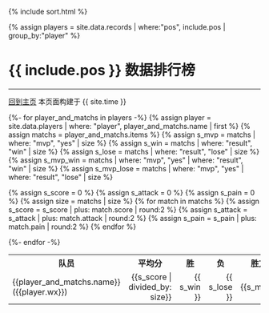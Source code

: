 {% include sort.html %}

{% assign players = site.data.records | where:"pos", include.pos | group_by:"player" %}

# {{ include.pos }} 数据排行榜
---
[回到主页](index.html)  本页面构建于 {{ site.time }}

<table>
 <tr>
    <th>队员</th>
  <th>平均分</th>
    <th>胜</th>
    <th>负</th>
    <th>胜方mvp</th> 
    <th>负方mvp</th> 
  <th>输出</th> 
  <th>承伤</th> 
 </tr>
{%- for player_and_matchs in players -%}
  {% assign player = site.data.players | where: "player", player_and_matchs.name | first %}
  {% assign matchs = player_and_matchs.items %}
  {% assign s_mvp = matchs | where: "mvp", "yes" | size %}
  {% assign s_win = matchs | where: "result", "win" | size %}
  {% assign s_lose = matchs | where: "result", "lose" | size %}
  {% assign s_mvp_win = matchs | where: "mvp", "yes" | where: "result", "win"  | size %}
  {% assign s_mvp_lose = matchs | where: "mvp", "yes" | where: "result", "lose"  | size %}
 
 
  {% assign s_score = 0 %}
    {% assign s_attack = 0 %}
      {% assign s_pain = 0 %}
      {% assign size = matchs | size %}
  {% for match in matchs %}
    {% assign s_score = s_score | plus: match.score | round:2 %}
    {% assign s_attack = s_attack | plus: match.attack | round:2 %}
    {% assign s_pain = s_pain | plus: match.pain | round:2 %}
  {% endfor %}
 
 
  <tr>
    <td>  {{player_and_matchs.name}} <br> ({{player.wx}})  </td>  
 <td style="text-align:right">  {{s_score | divided_by: size}} </td>
    <td style="text-align:right">  {{ s_win }}   </td>
    <td style="text-align:right">  {{ s_lose }}   </td>
    <td style="text-align:right">  {{s_mvp_win}} </td>
    <td style="text-align:right">  {{s_mvp_lose}} </td>
 <td style="text-align:right">  {{s_attack | divided_by: size}}% </td>
 <td style="text-align:right">  {{s_pain | divided_by: size}}% </td>
  </tr>
{%- endfor -%}
</table>




